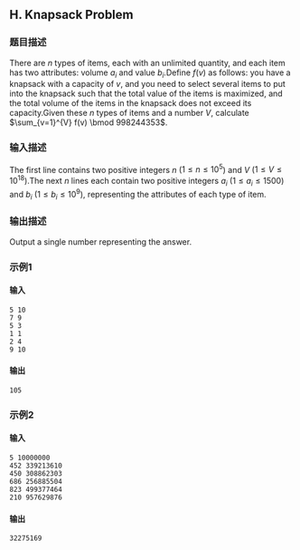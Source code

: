 ## H. Knapsack Problem

### 题目描述

There are $n$ types of items, each with an
unlimited quantity, and each item has two attributes: volume $a_{i}$ and value $b_{i}$.Define $f(v)$ as follows: you have a knapsack
with a capacity of $v$, and you need to
select several items to put into the knapsack such that the total value
of the items is maximized, and the total volume of the items in the
knapsack does not exceed its capacity.Given these $n$ types of items and a number $V$, calculate $\sum_{v=1}^{V} f(v) \bmod 998244353$.

### 输入描述

The first line contains two positive
integers $n$ ($1 \le n \le 10^5$)
and $V$ ($1 \le V \le 10^{18}$).The next $n$ lines each contain two positive
integers $a_i$ ($1 \le a_i \le 1500$)
and $b_i$ ($1 \le b_i \le 10^9$),
representing the attributes of each type of item.

### 输出描述

Output a single number representing the answer.

### 示例1

#### 输入

```plain
5 10
7 9
5 3
1 1
2 4
9 10
```

#### 输出

```plain
105
```

### 示例2

#### 输入

```plain
5 10000000
452 339213610
450 308862303
686 256885504
823 499377464
210 957629876
```

#### 输出

```plain
32275169
```


